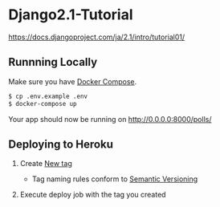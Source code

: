 # Django2.1-Tutorial
https://docs.djangoproject.com/ja/2.1/intro/tutorial01/

Runnning Locally
---
Make sure you have [Docker Compose](https://docs.docker.com/compose/install/).

```sh
$ cp .env.example .env
$ docker-compose up
```

Your app should now be running on http://0.0.0.0:8000/polls/

Deploying to Heroku
---
1. Create [New tag](https://gitlab.com/jumpyoshim/django-polls/tags/new)
   - Tag naming rules conform to [Semantic Versioning](https://semver.org/)

1. Execute deploy job with the tag you created
